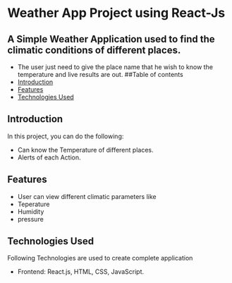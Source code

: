 #  Weather App Project using React-Js
## A Simple **Weather Application** used to find the climatic conditions of different places.
* The user just need to give the place name that he wish to know the temperature and live results are out.
##Table of contents
* [Introduction](#introduction)
* [Features](#features)
* [Technologies Used](#Technologyused)
## Introduction
In this project, you can do the following:
* Can know the Temperature of different places.
* Alerts of each Action.
## Features
* User can view different climatic parameters like
* Teperature
* Humidity
* pressure
## Technologies Used
Following Technologies are used to create complete application
* Frontend: React.js, HTML, CSS, JavaScript.
